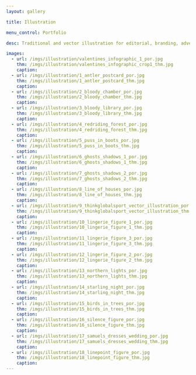 ```yaml
---
layout: gallery

title: Illustration

menu_control: Portfolio

desc: Traditional and vector illustration for editorial, branding, advertising and surface design.

images:
  - url: /imgs/illustration/valentines_infographic_1_por.jpg
    thm: /imgs/illustration/valentines_infographic_crop1_thm.jpg
    caption: 
  - url: /imgs/illustration/1_antler_postcard_por.jpg
    thm: /imgs/illustration/1_antler_postcard_thm.jpg
    caption: 
  - url: /imgs/illustration/2_bloody_chamber_por.jpg
    thm: /imgs/illustration/2_bloody_chamber_thm.jpg
    caption: 
  - url: /imgs/illustration/3_bloody_library_por.jpg
    thm: /imgs/illustration/3_bloody_library_thm.jpg
    caption: 
  - url: /imgs/illustration/4_redriding_forest_por.jpg
    thm: /imgs/illustration/4_redriding_forest_thm.jpg
    caption: 
  - url: /imgs/illustration/5_puss_in_boots_por.jpg
    thm: /imgs/illustration/5_puss_in_boots_thm.jpg
    caption: 
  - url: /imgs/illustration/6_ghosts_shadows_1_por.jpg
    thm: /imgs/illustration/6_ghosts_shadows_1_thm.jpg
    caption: 
  - url: /imgs/illustration/7_ghosts_shadows_2_por.jpg
    thm: /imgs/illustration/7_ghosts_shadows_2_thm.jpg
    caption: 
  - url: /imgs/illustration/8_line_of_houses_por.jpg
    thm: /imgs/illustration/8_line_of_houses_thm.jpg
    caption: 
  - url: /imgs/illustration/9_thinkglobalsport_vector_illustration_por.jpg
    thm: /imgs/illustration/9_thinkglobalsport_vector_illustration_thm.jpg
    caption: 
  - url: /imgs/illustration/10_lingerie_figure_1_por.jpg
    thm: /imgs/illustration/10_lingerie_figure_1_thm.jpg
    caption:
  - url: /imgs/illustration/11_lingerie_figure_3_por.jpg
    thm: /imgs/illustration/11_lingerie_figure_3_thm.jpg
    caption:
  - url: /imgs/illustration/12_lingerie_figure_2_por.jpg
    thm: /imgs/illustration/12_lingerie_figure_2_thm.jpg
    caption:
  - url: /imgs/illustration/13_northern_lights_por.jpg
    thm: /imgs/illustration/13_northern_lights_thm.jpg
    caption:
  - url: /imgs/illustration/14_starling_night_por.jpg
    thm: /imgs/illustration/14_starling_night_thm.jpg
    caption:
  - url: /imgs/illustration/15_birds_in_trees_por.jpg
    thm: /imgs/illustration/15_birds_in_trees_thm.jpg
    caption:
  - url: /imgs/illustration/16_silence_figure_por.jpg
    thm: /imgs/illustration/16_silence_figure_thm.jpg
    caption:
  - url: /imgs/illustration/17_samuels_dresses_wedding_por.jpg
    thm: /imgs/illustration/17_samuels_dresses_wedding_thm.jpg
    caption:
  - url: /imgs/illustration/18_linepoint_figure_por.jpg
    thm: /imgs/illustration/18_linepoint_figure_thm.jpg
    caption:
---
```

